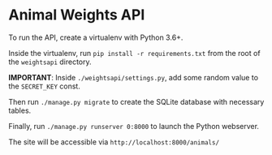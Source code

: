 # Animal Weights API

To run the API, create a virtualenv with Python 3.6+.

Inside the virtualenv, run `pip install -r requirements.txt` from the root of the `weightsapi` directory.

**IMPORTANT**: Inside `./weightsapi/settings.py`, add some random value to the `SECRET_KEY` const.

Then run `./manage.py migrate` to create the SQLite database with necessary tables.

Finally, run `./manage.py runserver 0:8000` to launch the Python webserver.

The site will be accessible via `http://localhost:8000/animals/`